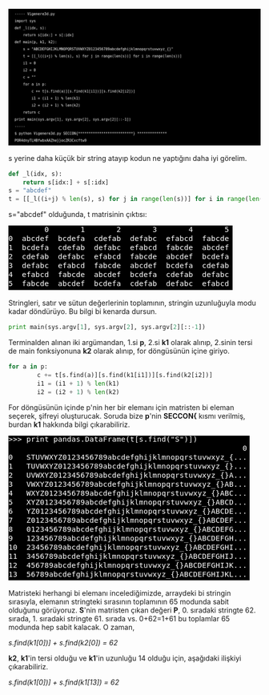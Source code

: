 
![](sss/1.png)

s yerine daha küçük bir string atayıp kodun ne yaptığını daha iyi görelim.
```python
def _l(idx, s):
    return s[idx:] + s[:idx]
s = "abcdef"
t = [[_l((i+j) % len(s), s) for j in range(len(s))] for i in range(len(s))]
```
s="abcdef" olduğunda, t matrisinin çıktısı:

![](sss/2.png)

Stringleri, satır ve sütun değerlerinin toplamının, stringin uzunluğuyla modu kadar döndürüyo. Bu bilgi bi kenarda dursun.

```python
print main(sys.argv[1], sys.argv[2], sys.argv[2][::-1])
```

Terminalden alınan iki argümandan, 1.si **p**, 2.si **k1** olarak alınıp, 2.sinin tersi de main fonksiyonuna **k2** olarak alınıp, for döngüsünün içine giriyo.

```python
for a in p:
        c += t[s.find(a)][s.find(k1[i1])][s.find(k2[i2])]
        i1 = (i1 + 1) % len(k1)
        i2 = (i2 + 1) % len(k2)
```

For döngüsünün içinde p'nin her bir elemanı için matristen bi eleman seçerek, şifreyi oluşturucak. Soruda bize **p**'nin **SECCON{** kısmı verilmiş, burdan **k1** hakkında bilgi çıkarabiliriz.

![](sss/3.png)

Matristeki herhangi bi elemanı incelediğimizde, arraydeki bi stringin sırasıyla, elemanın stringteki sırasının toplamının 65 modunda sabit olduğunu görüyoruz. **S**'nin matristen çıkan değeri **P**, 0. sıradaki stringte 62. sırada, 1. sıradaki stringte 61. sırada vs. 0+62=1+61 bu toplamlar 65 modunda hep sabit kalacak. O zaman,

_s.find(k1\[0\])] + s.find(k2\[0\]) = 62_

**k2**, **k1**'in tersi olduğu ve **k1**'in uzunluğu 14 olduğu için, aşağıdaki ilişkiyi çıkarabiliriz.

_s.find(k1\[0\])] + s.find(k1\[13\]) = 62_




